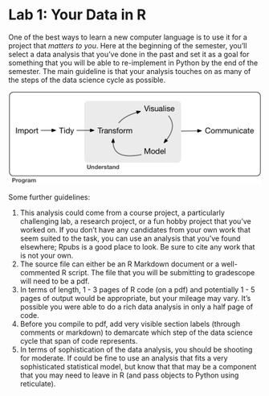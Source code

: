 Lab 1: Your Data in R
================

One of the best ways to learn a new computer language is to use it for a
project that *matters to you*. Here at the beginning of the semester,
you’ll select a data analysis that you’ve done in the past and set it as
a goal for something that you will be able to re-implement in Python by
the end of the semester. The main guideline is that your analysis
touches on as many of the steps of the data science cycle as possible.

<img src="figs/r4ds-ds-cycle.png" width="517" />

Some further guidelines:

1.  This analysis could come from a course project, a particularly
    challenging lab, a research project, or a fun hobby project that
    you’ve worked on. If you don’t have any candidates from your own
    work that seem suited to the task, you can use an analysis that
    you’ve found elsewhere; Rpubs is a good place to look. Be sure to
    cite any work that is not your own.
2.  The source file can either be an R Markdown document or a
    well-commented R script. The file that you will be submitting to
    gradescope will need to be a pdf.
3.  In terms of length, 1 - 3 pages of R code (on a pdf) and potentially
    1 - 5 pages of output would be appropriate, but your mileage may
    vary. It’s possible you were able to do a rich data analysis in only
    a half page of code.
4.  Before you compile to pdf, add very visible section labels (through
    comments or markdown) to demarcate which step of the data science
    cycle that span of code represents.
5.  In terms of sophistication of the data analysis, you should be
    shooting for moderate. If could be fine to use an analysis that fits
    a very sophisticated statistical model, but know that that may be a
    component that you may need to leave in R (and pass objects to
    Python using reticulate).
